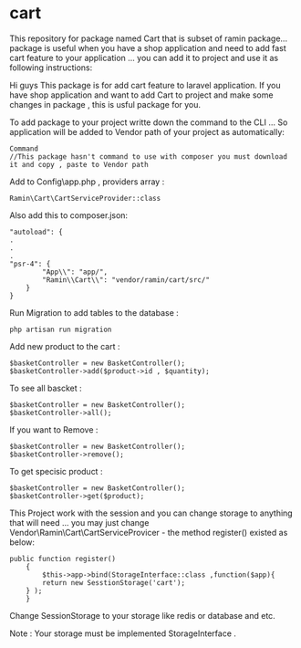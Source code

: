 # cart
This repository for package named Cart that is subset of ramin package... package is useful when you have a shop application and need to add fast cart feature to your application ... you can add it to project and use it as following instructions:


Hi guys
This package is for add cart feature to laravel application.
If you have shop application and want to add Cart to project and make some changes in package , this is usful package for you.

To add package to your project writte down the command to the CLI ... So application will be added to Vendor path of your project as automatically:
	
	Command
	//This package hasn't command to use with composer you must download it and copy , paste to Vendor path
	

Add to Config\app.php , providers array  :
	
	Ramin\Cart\CartServiceProvider::class

Also add this to composer.json:
	
    "autoload": {
    .
    .
    .
	"psr-4": {
            "App\\": "app/",
  	        "Ramin\\Cart\\": "vendor/ramin/cart/src/"
        }
    }
    
Run Migration to add tables to the database :
   
	php artisan run migration

Add new product to the cart :

	$basketController = new BasketController();
	$basketController->add($product->id , $quantity);

To see all bascket :

	$basketController = new BasketController();
	$basketController->all();
	
If you want to Remove : 

	$basketController = new BasketController();
	$basketController->remove();

To get specisic product :

	$basketController = new BasketController();
	$basketController->get($product);

This Project work with the session and you can change storage to anything that will need  ... you may just change Vendor\Ramin\Cart\CartServiceProvicer - the method register() existed as below:

	public function register()
        {
     	    $this->app->bind(StorageInterface::class ,function($app){
            return new SesstionStorage('cart');
      	} );
       	}
 
Change SessionStorage to your storage like redis or database and etc.

Note : Your storage must be implemented StorageInterface . 
 
